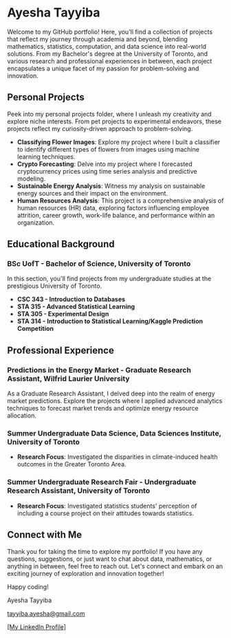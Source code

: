 # Ayesha Tayyiba

Welcome to my GitHub portfolio! Here, you'll find a collection of projects that reflect my journey through academia and beyond, blending mathematics, statistics, computation, and data science into real-world solutions. From my Bachelor's degree at the University of Toronto, and various research and professional experiences in between, each project encapsulates a unique facet of my passion for problem-solving and innovation.

## Personal Projects
Peek into my personal projects folder, where I unleash my creativity and explore niche interests. From pet projects to experimental endeavors, these projects reflect my curiosity-driven approach to problem-solving.

- **Classifying Flower Images**: Explore my project where I built a classifier to identify different types of flowers from images using machine learning techniques.
- **Crypto Forecasting**: Delve into my project where I forecasted cryptocurrency prices using time series analysis and predictive modeling.
- **Sustainable Energy Analysis**: Witness my analysis on sustainable energy sources and their impact on the environment.
- **Human Resources Analysis**: This project is a comprehensive analysis of human resources (HR) data, exploring factors influencing employee attrition, career growth, work-life balance, and performance within an organization.

## Educational Background

### BSc UofT - Bachelor of Science, University of Toronto
In this section, you'll find projects from my undergraduate studies at the prestigious University of Toronto.

- **CSC 343 - Introduction to Databases**
- **STA 315 - Advanced Statistical Learning**
- **STA 305 - Experimental Design**
- **STA 314 - Introduction to Statistical Learning/Kaggle Prediction Competition**


## Professional Experience

### Predictions in the Energy Market - Graduate Research Assistant, Wilfrid Laurier University
As a Graduate Research Assistant, I delved deep into the realm of energy market predictions. Explore the projects where I applied advanced analytics techniques to forecast market trends and optimize energy resource allocation.

### Summer Undergraduate Data Science, Data Sciences Institute, University of Toronto
- **Research Focus**: Investigated the disparities in climate-induced health outcomes in the Greater Toronto Area.

### Summer Undergraduate Research Fair - Undergraduate Research Assistant, University of Toronto
- **Research Focus**: Investigated statistics students' perception of including a course project on their attitudes towards statistics.

## Connect with Me
Thank you for taking the time to explore my portfolio! If you have any questions, suggestions, or just want to chat about data, mathematics, or anything in between, feel free to reach out. Let's connect and embark on an exciting journey of exploration and innovation together!

Happy coding!

Ayesha Tayyiba

tayyiba.ayesha@gmail.com

[[My LinkedIn Profile]](https://www.linkedin.com/in/ayesha-tayyiba/)
